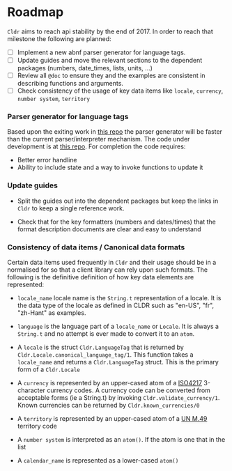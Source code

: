# Roadmap

`Cldr` aims to reach api stability by the end of 2017.  In order to reach that milestone the following are planned:

- [ ] Implement a new abnf parser generator for language tags.
- [ ] Update guides and move the relevant sections to the dependent packages (numbers, date_times, lists, units, ...)
- [ ] Review all `@doc` to ensure they and the examples are consistent in describing functions and arguments.
- [ ] Check consistency of the usage of key data items like `locale`, `currency`, `number system`, `territory`

### Parser generator for language tags

Based upon the exiting work in [this repo](https://github.com/vanstee/abnf) the parser generator will be faster than the current
parser/interpreter mechanism.  The code under development is at  [this repo](https://github.com/kipcole9/abnf).  For completion
the code requires:

* Better error handline
* Ability to include state and a way to invoke functions to update it

### Update guides

* Split the guides out into the dependent packages but keep the links in `Cldr` to keep a single reference work.

* Check that for the key formatters (numbers and dates/times) that the format description documents are clear and easy to understand

### Consistency of data items / Canonical data formats

Certain data items used frequently in `Cldr` and their usage should be in a normalised for so that a client library can rely upon such formats. The following is the definitive definition of how key data elements are represented:

* `locale_name` locale name is the `String.t` representation of a locale. It is the data type of the locale as defined in CLDR such as "en-US", "fr", "zh-Hant" as examples.

* `language` is the language part of a `locale_name` or `Locale`.  It is always a `String.t` and no attempt is ever made to convert it to an `atom`.

* A `locale` is the struct `Cldr.LanguageTag` that is returned by `Cldr.Locale.canonical_language_tag/1`.  This function takes a `locale_name` and returns a `Cldr.LanguageTag` struct.  This is the primary form of a `Cldr.Locale`

* A `currency` is represented by an upper-cased atom of a [ISO4217](https://www.iso.org/iso-4217-currency-codes.html) 3-character currency codes.  A currency code can be converted from acceptable forms (ie a String.t) by invoking `Cldr.validate_currency/1`.  Known currencies can be returned by `Cldr.known_currencies/0`

* A `territory` is represented by an upper-cased atom of a [UN M.49](https://en.wikipedia.org/wiki/UN_M.49) territory code

* A `number system` is interpreted as an `atom()`.  If the atom is one that in the list

* A `calendar_name` is represented as a lower-cased `atom()`



